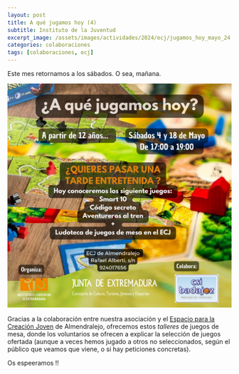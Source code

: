 ```yaml
---
layout: post
title: A qué jugamos hoy (4)
subtitle: Instituto de la Juventud
excerpt_image: /assets/images/actividades/2024/ecj/jugamos_hoy_mayo_24.jpg
categories: colaboraciones
tags: [colaboraciones, ecj]
---
```


Este mes retornamos a los sábados. O sea, mañana.

![ECJ](/assets/images/actividades/2024/ecj/jugamos_hoy_mayo_24.jpg)

Gracias a la colaboración entre nuestra asociación y el [Espacio para la Creación Joven](https://juventudextremadura.juntaex.es/web/espacios-y-factorias) de Almendralejo, ofrecemos estos <i>talleres</i> de juegos de mesa, donde los voluntarios se ofrecen a explicar la selección de juegos ofertada (aunque a veces hemos jugado a otros no seleccionados, según el público que veamos que viene, o si hay peticiones concretas).

Os espeeramos !!